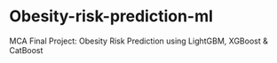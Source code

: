 # Obesity-risk-prediction-ml
MCA Final Project: Obesity Risk Prediction using LightGBM, XGBoost & CatBoost
